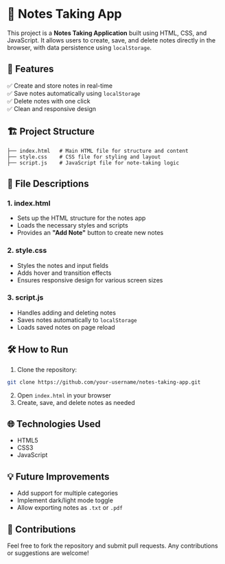 
# 📝 Notes Taking App

This project is a **Notes Taking Application** built using HTML, CSS, and JavaScript. It allows users to create, save, and delete notes directly in the browser, with data persistence using `localStorage`.

## 🚀 Features
✅ Create and store notes in real-time  
✅ Save notes automatically using `localStorage`  
✅ Delete notes with one click  
✅ Clean and responsive design  

## 🏗️ Project Structure
```
├── index.html   # Main HTML file for structure and content
├── style.css    # CSS file for styling and layout
├── script.js    # JavaScript file for note-taking logic
```

## 📂 File Descriptions
### 1. index.html  
- Sets up the HTML structure for the notes app  
- Loads the necessary styles and scripts  
- Provides an **"Add Note"** button to create new notes  

### 2. style.css  
- Styles the notes and input fields  
- Adds hover and transition effects  
- Ensures responsive design for various screen sizes  

### 3. script.js  
- Handles adding and deleting notes  
- Saves notes automatically to `localStorage`  
- Loads saved notes on page reload  

## 🛠️ How to Run
1. Clone the repository:
```bash
git clone https://github.com/your-username/notes-taking-app.git
```
2. Open `index.html` in your browser  
3. Create, save, and delete notes as needed  

## 🌐 Technologies Used
- HTML5  
- CSS3  
- JavaScript  

## 💡 Future Improvements
- Add support for multiple categories  
- Implement dark/light mode toggle  
- Allow exporting notes as `.txt` or `.pdf`  

## 🎯 Contributions
Feel free to fork the repository and submit pull requests. Any contributions or suggestions are welcome!  
